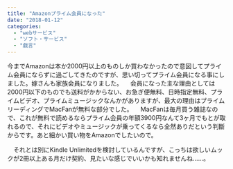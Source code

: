 ```yaml
---
title: "Amazonプライム会員になった"
date: "2018-01-12"
categories: 
  - "webサービス"
  - "ソフト・サービス"
  - "戯言"
---
```


今までAmazonは本か2000円以上のものしか買わなかったので意図してプライム会員にならずに過ごしてきたのですが、思い切ってプライム会員になる事にしました。嫁さんも家族会員になりました。 　会員になった主な理由としては2000円以下のものでも送料がかからない、お急ぎ便無料、日時指定無料、プライムビデオ、プライムミュージックなんかがありますが、最大の理由はプライムリーディングでMacFanが無料な部分でした。 　MacFanは毎月買う雑誌なので、これが無料で読めるならプライム会員の年額3900円なんて3ヶ月でもとが取れるので、それにビデオやミュージックが乗ってくるなら全然ありだという判斷からです。あと細かい買い物をAmazonでしたいので。

　それとは別にKindle Unlimitedを検討しているんですが、こっちは欲しいムックが2冊以上ある月だけ契約、見たいな感じでいいかも知れませんね……。

